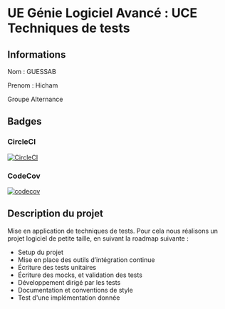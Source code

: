 # UE Génie Logiciel Avancé : UCE Techniques de tests

## Informations

Nom : GUESSAB

Prenom : Hicham

Groupe Alternance

## Badges

### CircleCI
[![CircleCI](https://dl.circleci.com/status-badge/img/gh/HichamGuessab/ceri-m1-techniques-de-test/tree/master.svg?style=svg)](https://dl.circleci.com/status-badge/redirect/gh/HichamGuessab/ceri-m1-techniques-de-test/tree/master)

### CodeCov
[![codecov](https://codecov.io/gh/HichamGuessab/ceri-m1-techniques-de-test/graph/badge.svg?token=IXQK3GFU56)](https://codecov.io/gh/HichamGuessab/ceri-m1-techniques-de-test)

## Description du projet

Mise en application de techniques de tests.
Pour cela nous réalisons un projet logiciel de petite taille, en suivant la roadmap suivante :

- Setup du projet
- Mise en place des outils d’intégration continue
- Écriture des tests unitaires
- Écriture des mocks, et validation des tests
- Développement dirigé par les tests
- Documentation et conventions de style
- Test d'une implémentation donnée